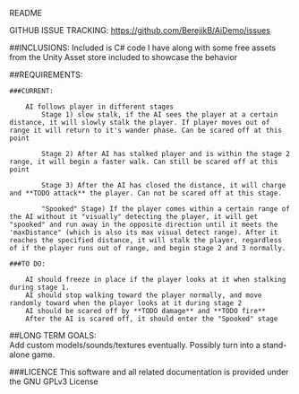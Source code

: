 README

GITHUB ISSUE TRACKING: https://github.com/BerejikB/AiDemo/issues

##INCLUSIONS:
Included is C# code I have along with some free assets from the Unity Asset store included to showcase the behavior

##REQUIREMENTS:
	
	###CURRENT:
		
		AI follows player in different stages
			Stage 1) slow stalk, if the AI sees the player at a certain distance, it will slowly stalk the player. If player moves out of range it will return to it's wander phase. Can be scared off at this point
			
			Stage 2) After AI has stalked player and is within the stage 2 range, it will begin a faster walk. Can still be scared off at this point
		
			Stage 3) After the AI has closed the distance, it will charge and **TODO attack** the player. Can not be scared off at this stage.	
		
			"Spooked" Stage) If the player comes within a certain range of the AI without it "visually" detecting the player, it will get "spooked" and run away in the opposite direction until it meets the 'maxDistance" (which is also its max visual detect range). After it reaches the specified distance, it will stalk the player, regardless of if the player runs out of range, and begin stage 2 and 3 normally.
 
	###TO DO: 
	
		AI should freeze in place if the player looks at it when stalking during stage 1.
		AI should stop walking toward the player normally, and move randomly toward when the player looks at it during stage 2
		AI should be scared off by **TODO damage** and **TODO fire**
		After the AI is scared off, it should enter the "Spooked" stage

##LONG TERM GOALS:		
	Add custom models/sounds/textures eventually. 
	Possibly turn into a stand-alone game. 
		

###LICENCE
This software and all related documentation is provided under the GNU GPLv3 License
